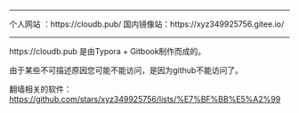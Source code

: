 <hr/>
个人网站 ：https://cloudb.pub/
国内镜像站：https://xyz349925756.gitee.io/
<hr />
https://cloudb.pub 是由Typora + Gitbook制作而成的。 

由于某些不可描述原因您可能不能访问，是因为github不能访问了。

翻墙相关的软件：https://github.com/stars/xyz349925756/lists/%E7%BF%BB%E5%A2%99

